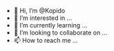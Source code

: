- 👋 Hi, I’m @Kopido
- 👀 I’m interested in ...
- 🌱 I’m currently learning ...
- 💞️ I’m looking to collaborate on ...
- 📫 How to reach me ...

<!---
Kopido/Kopido is a ✨ special ✨ repository because its `README.md` (this file) appears on your GitHub profile.
You can click the Preview link to take a look at your changes.
--->
